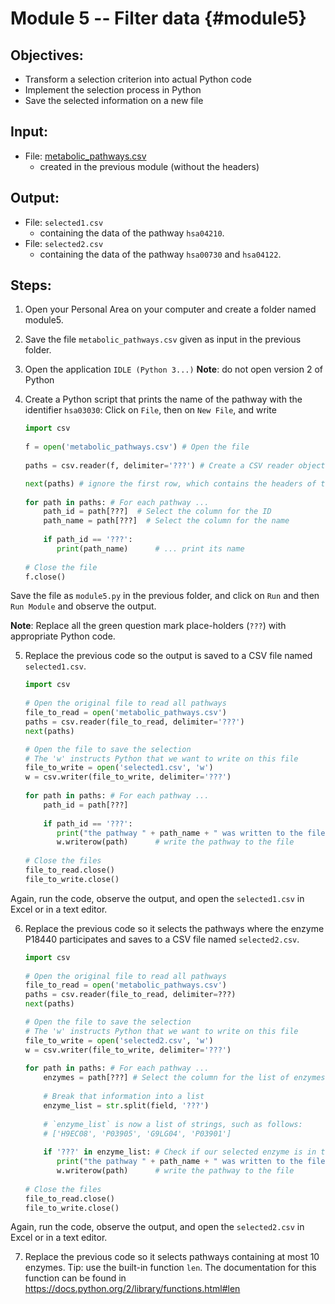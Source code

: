 # Module 5 -- Filter data {#module5}

## Objectives:
- Transform a selection criterion into actual Python code
- Implement the selection process in Python
- Save the selected information on a new file

## Input:
- File: [metabolic_pathways.csv](files/metabolic_pathways.csv)
    - created in the previous module (without the headers)

## Output:
- File: `selected1.csv`
    * containing the data of the pathway `hsa04210`.
- File: `selected2.csv`
    * containing the data of the pathway `hsa00730` and `hsa04122`.

## Steps:

1. Open your Personal Area on your computer and create a folder named module5.

2. Save the file `metabolic_pathways.csv` given as input in the previous folder.

3. Open the application `IDLE (Python 3...)`
**Note**: do not open version 2 of Python 

4. Create a Python script that prints the name of the pathway with the identifier `hsa03030`:
Click on `File`, then on `New File`, and write

    ```python
    import csv
     
    f = open('metabolic_pathways.csv') # Open the file
  
    paths = csv.reader(f, delimiter='???') # Create a CSV reader object
    
    next(paths) # ignore the first row, which contains the headers of the columns called "metadata" 
        
    for path in paths: # For each pathway ...
        path_id = path[???]  # Select the column for the ID
        path_name = path[???]  # Select the column for the name
        
        if path_id == '???':
           print(path_name)      # ... print its name
        
    # Close the file
    f.close()
    ```

Save the file as `module5.py` in the previous folder, and click on `Run` and then `Run Module` and observe the output.
    
**Note**: Replace all the green question mark place-holders (`???`) with appropriate Python code.
    

5. Replace the previous code so the output is saved to a CSV file named `selected1.csv`.
    
    ```python
    import csv
     
    # Open the original file to read all pathways
    file_to_read = open('metabolic_pathways.csv')
    paths = csv.reader(file_to_read, delimiter='???')
    next(paths) 
    
    # Open the file to save the selection
    # The 'w' instructs Python that we want to write on this file
    file_to_write = open('selected1.csv', 'w')
    w = csv.writer(file_to_write, delimiter='???')
        
    for path in paths: # For each pathway ...
        path_id = path[???]  
        
        if path_id == '???':
           print("the pathway " + path_name + " was written to the file")      
           w.writerow(path)      # write the pathway to the file
     
    # Close the files
    file_to_read.close()
    file_to_write.close()
    ```

Again, run the code, observe the output, and open the `selected1.csv` in Excel or in a text editor.

6. Replace the previous code so it selects the pathways where the enzyme P18440 participates and saves to a CSV file named `selected2.csv`.
    
    ```python
    import csv
     
    # Open the original file to read all pathways
    file_to_read = open('metabolic_pathways.csv')
    paths = csv.reader(file_to_read, delimiter=???)
    next(paths) 
    
    # Open the file to save the selection
    # The 'w' instructs Python that we want to write on this file
    file_to_write = open('selected2.csv', 'w')
    w = csv.writer(file_to_write, delimiter='???')
        
    for path in paths: # For each pathway ...
        enzymes = path[???] # Select the column for the list of enzymes
            
        # Break that information into a list
        enzyme_list = str.split(field, '???')
        
        # `enzyme_list` is now a list of strings, such as follows:
        # ['H9EC08', 'P03905', 'G9LG04', 'P03901']
        
        if '???' in enzyme_list: # Check if our selected enzyme is in that list
           print("the pathway " + path_name + " was written to the file")      
           w.writerow(path)      # write the pathway to the file
     
    # Close the files
    file_to_read.close()
    file_to_write.close()
    ```

Again, run the code, observe the output, and open the `selected2.csv` in Excel or in a text editor.

7. Replace the previous code so it selects pathways containing at most 10 enzymes.
Tip: use the built-in function `len`. The documentation for this function can be found in <https://docs.python.org/2/library/functions.html#len>






